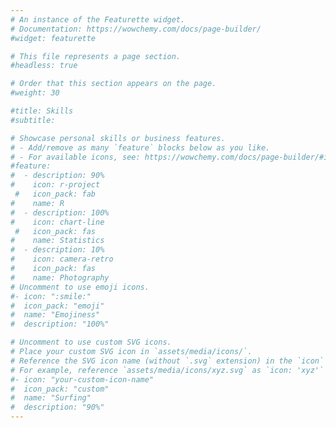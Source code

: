 ```yaml
---
# An instance of the Featurette widget.
# Documentation: https://wowchemy.com/docs/page-builder/
#widget: featurette

# This file represents a page section.
#headless: true

# Order that this section appears on the page.
#weight: 30

#title: Skills
#subtitle:

# Showcase personal skills or business features.
# - Add/remove as many `feature` blocks below as you like.
# - For available icons, see: https://wowchemy.com/docs/page-builder/#icons
#feature:
#  - description: 90%
#    icon: r-project
 #   icon_pack: fab
#    name: R
#  - description: 100%
#    icon: chart-line
 #   icon_pack: fas
#    name: Statistics
#  - description: 10%
#    icon: camera-retro
#    icon_pack: fas
#    name: Photography
# Uncomment to use emoji icons.
#- icon: ":smile:"
#  icon_pack: "emoji"
#  name: "Emojiness"
#  description: "100%"

# Uncomment to use custom SVG icons.
# Place your custom SVG icon in `assets/media/icons/`.
# Reference the SVG icon name (without `.svg` extension) in the `icon` field.
# For example, reference `assets/media/icons/xyz.svg` as `icon: 'xyz'`
#- icon: "your-custom-icon-name"
#  icon_pack: "custom"
#  name: "Surfing"
#  description: "90%"
---
```

